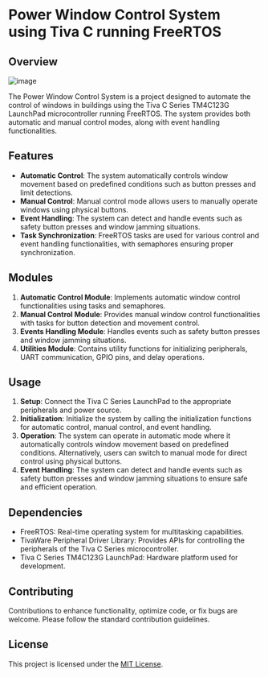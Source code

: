 # Power Window Control System using Tiva C running FreeRTOS

## Overview

![image](https://github.com/DedRec/RTOS-project/assets/89746218/e84e8485-1a43-477e-8813-11b3d628de34)

The Power Window Control System is a project designed to automate the control of windows in buildings using the Tiva C Series TM4C123G LaunchPad microcontroller running FreeRTOS. The system provides both automatic and manual control modes, along with event handling functionalities.

## Features
- **Automatic Control**: The system automatically controls window movement based on predefined conditions such as button presses and limit detections.
- **Manual Control**: Manual control mode allows users to manually operate windows using physical buttons.
- **Event Handling**: The system can detect and handle events such as safety button presses and window jamming situations.
- **Task Synchronization**: FreeRTOS tasks are used for various control and event handling functionalities, with semaphores ensuring proper synchronization.

## Modules
1. **Automatic Control Module**: Implements automatic window control functionalities using tasks and semaphores.
2. **Manual Control Module**: Provides manual window control functionalities with tasks for button detection and movement control.
3. **Events Handling Module**: Handles events such as safety button presses and window jamming situations.
4. **Utilities Module**: Contains utility functions for initializing peripherals, UART communication, GPIO pins, and delay operations.

## Usage
1. **Setup**: Connect the Tiva C Series LaunchPad to the appropriate peripherals and power source.
2. **Initialization**: Initialize the system by calling the initialization functions for automatic control, manual control, and event handling.
3. **Operation**: The system can operate in automatic mode where it automatically controls window movement based on predefined conditions. Alternatively, users can switch to manual mode for direct control using physical buttons.
4. **Event Handling**: The system can detect and handle events such as safety button presses and window jamming situations to ensure safe and efficient operation.

## Dependencies
- FreeRTOS: Real-time operating system for multitasking capabilities.
- TivaWare Peripheral Driver Library: Provides APIs for controlling the peripherals of the Tiva C Series microcontroller.
- Tiva C Series TM4C123G LaunchPad: Hardware platform used for development.

## Contributing
Contributions to enhance functionality, optimize code, or fix bugs are welcome. Please follow the standard contribution guidelines.

## License
This project is licensed under the [MIT License](LICENSE).

